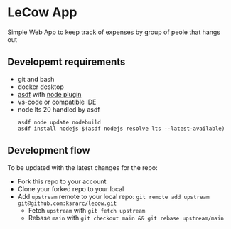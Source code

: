 # LeCow App

Simple Web App to keep track of expenses by group of peole that hangs out

## Developemt requirements

* git and bash
* docker desktop
* [asdf](https://asdf-vm.com/guide/getting-started.html) with [node plugin](https://github.com/asdf-vm/asdf-nodejs)
* vs-code or compatible IDE
* node lts 20 handled by asdf
  ```
  asdf node update nodebuild
  asdf install nodejs $(asdf nodejs resolve lts --latest-available)
  ```

## Development flow

To be updated with the latest changes for the repo:

* Fork this repo to your account
* Clone your forked repo to your local
* Add `upstream` remote to your local repo: `git remote add upstream git@github.com:ksrarc/lecow.git`
  * Fetch `upstream` with `git fetch upstream`
  * Rebase `main` with `git checkout main && git rebase upstream/main`